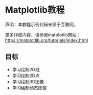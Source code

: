 # Matplotlib教程
声明：本教程示例代码来源于互联网。

更多详细内容，请参阅matplotlib网站：
https://matplotlib.org/tutorials/index.html

## 目标
- 学习绘制2D线
- 学习绘制2D点
- 学习绘制3D图像
- 学习绘制动态图像

